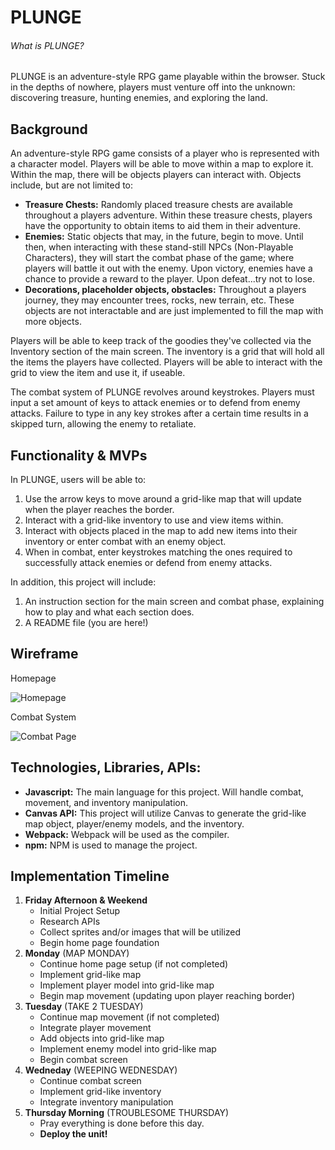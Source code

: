 # PLUNGE
###### What is PLUNGE?
PLUNGE is an adventure-style RPG game playable within the browser. Stuck in the depths of nowhere, players must venture off into the unknown: discovering treasure, hunting enemies, and exploring the land.


## Background
An adventure-style RPG game consists of a player who is represented with a character model. Players will be able to move within a map to explore it. Within the map, there will be objects players can interact with. Objects include, but are not limited to:
- **Treasure Chests:** Randomly placed treasure chests are available throughout a players adventure. Within these treasure chests, players have the opportunity to obtain items to aid them in their adventure.
- **Enemies:** Static objects that may, in the future, begin to move. Until then, when interacting with these stand-still NPCs (Non-Playable Characters), they will start the combat phase of the game; where players will battle it out with the enemy. Upon victory, enemies have a chance to provide a reward to the player. Upon defeat...try not to lose.
- **Decorations, placeholder objects, obstacles:** Throughout a players journey, they may encounter trees, rocks, new terrain, etc. These objects are not interactable and are just implemented to fill the map with more objects.

Players will be able to keep track of the goodies they've collected via the Inventory section of the main screen. The inventory is a grid that will hold all the items the players have collected. Players will be able to interact with the grid to view the item and use it, if useable.

The combat system of PLUNGE revolves around keystrokes. Players must input a set amount of keys to attack enemies or to defend from enemy attacks. Failure to type in any key strokes after a certain time results in a skipped turn, allowing the enemy to retaliate.

## Functionality & MVPs

In PLUNGE, users will be able to:
1. Use the arrow keys to move around a grid-like map that will update when the player reaches the border.
2. Interact with a grid-like inventory to use and view items within.
3. Interact with objects placed in the map to add new items into their inventory or enter combat with an enemy object.
4. When in combat, enter keystrokes matching the ones required to successfully attack enemies or defend from enemy attacks.

In addition, this project will include:
1. An instruction section for the main screen and combat phase, explaining how to play and what each section does.
2. A README file (you are here!)

## Wireframe
Homepage

![Homepage](https://i.imgur.com/tKDZAnc.png)

Combat System

![Combat Page](https://i.imgur.com/0YDwxgs.png)

## Technologies, Libraries, APIs:
- **Javascript:** The main language for this project. Will handle combat, movement, and inventory manipulation.
- **Canvas API:** This project will utilize Canvas to generate the grid-like map object, player/enemy models, and the inventory.
- **Webpack:** Webpack will be used as the compiler.
- **npm:** NPM is used to manage the project.

## Implementation Timeline
1. **Friday Afternoon & Weekend** 
     - Initial Project Setup
     - Research APIs
     - Collect sprites and/or images that will be utilized
     - Begin home page foundation
2. **Monday** (MAP MONDAY)
    - Continue home page setup (if not completed)
    - Implement grid-like map
    - Implement player model into grid-like map
    - Begin map movement (updating upon player reaching border)
3. **Tuesday** (TAKE 2 TUESDAY)
    - Continue map movement (if not completed)
    - Integrate player movement
    - Add objects into grid-like map
    - Implement enemy model into grid-like map
    - Begin combat screen
4. **Wedneday** (WEEPING WEDNESDAY)
    - Continue combat screen
    - Implement grid-like inventory
    - Integrate inventory manipulation
5. **Thursday Morning** (TROUBLESOME THURSDAY)
    - Pray everything is done before this day.
    - **Deploy the unit!**